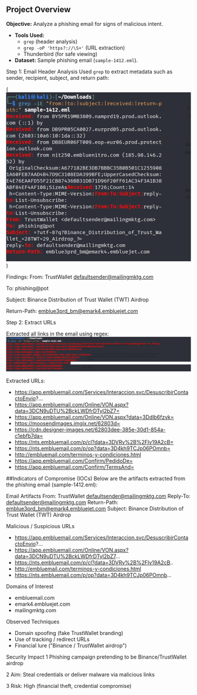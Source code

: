 ## Project Overview
**Objective:** Analyze a phishing email for signs of malicious intent.  
- **Tools Used:**  
  - `grep` (header analysis)  
  - `grep -oP 'https?://\S+'` (URL extraction)  
  - Thunderbird (for safe viewing)  
- **Dataset:** Sample phishing email (`sample-1412.eml`).  

 Step 1: Email Header Analysis
Used `grep` to extract metadata such as sender, recipient, subject, and return path:  

(![Header Analysis](phishing-email-analysis/screenshot/Headers.png))


Findings:
From: TrustWallet <defaultsender@mailingmktg.com>

To: phishing@pot

Subject: Binance Distribution of Trust Wallet (TWT) Airdrop

Return-Path: emblue3prd_bm@emark4.embluejet.com



Step 2: Extract URLs

Extracted all links in the email using regex:
![Extracted URLs](screenshots/extracted_Urls.png)


Extracted URLs:
- https://app.embluemail.com/Services/Interaccion.svc/DesuscribirContactoEnvio?...
- https://app.embluemail.com/Online/VON.aspx?data=3DCN9uDTU%2BckLWDfrDTyl2bZ7=
- https://app.embluemail.com/Online/VON.aspx?data=3Ddlb6fzvk=
- https://moosendimages.imgix.net/62803d=
- https://cdn.designer-images.net/62803dee-385e-30d1-854a-c1ebfb7da=
- https://nts.embluemail.com/p/cl?data=3DVRv%2B%2FIv19A2cB=
- https://nts.embluemail.com/p/op?data=3D4kh9TCJp06POmnb=
- http://embluemail.com/terminos-y-condiciones.html
- https://app.embluemail.com/Confirm/PedidoDe=
- https://app.embluemail.com/Confirm/TermsAnd=


##Indicators of Compromise (IOCs)
Below are the artifacts extracted from the phishing email (sample-1412.eml):

Email Artifacts
From: TrustWallet <defaultsender@mailingmktg.com>
Reply-To: defaultsender@mailingmktg.com
Return-Path: emblue3prd_bm@emark4.embluejet.com
Subject: Binance Distribution of Trust Wallet (TWT) Airdrop

Malicious / Suspicious URLs
- https://app.embluemail.com/Services/Interaccion.svc/DesuscribirContactoEnvio?...
- https://app.embluemail.com/Online/VON.aspx?data=3DCN9uDTU%2BckLWDfrDTyl2bZ7...
- https://nts.embluemail.com/p/cl?data=3DVRv%2B%2FIv19A2cB..
- http://embluemail.com/terminos-y-condiciones.html
- https://nts.embluemail.com/p/op?data=3D4kh9TCJp06POmnb...

Domains of Interest
- embluemail.com
- emark4.embluejet.com
- mailingmktg.com

Observed Techniques
- Domain spoofing (fake TrustWallet branding)
- Use of tracking / redirect URLs
- Financial lure ("Binance / TrustWallet airdrop")

Security Impact
1 Phishing campaign pretending to be Binance/TrustWallet airdrop

2 Aim: Steal credentials or deliver malware via malicious links

3 Risk: High (financial theft, credential compromise)
